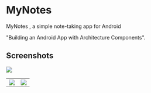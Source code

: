 # MyNotes
MyNotes , a simple note-taking app for Android

"Building an Android App with Architecture Components".
## Screenshots
<table>
  <tr><img src='https://github.com/lazamelezi/2_MyNotes/blob/master/assets/1.jpg'></td>
    <td><img src='https://github.com/lazamelezi/2_MyNotes/blob/master/assets/2.jpg'></td>
    <td><img src='https://github.com/lazamelezi/2_MyNotes/blob/master/assets/3.jpg'></td>
  </tr>
</table>
